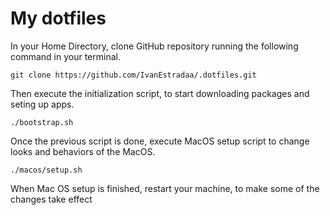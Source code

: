 # My dotfiles

In your Home Directory, clone GitHub repository running the following command in your terminal.
```
git clone https://github.com/IvanEstradaa/.dotfiles.git
```

Then execute the initialization script, to start downloading packages and seting up apps.
```
./bootstrap.sh
```

Once the previous script is done, execute MacOS setup script to change looks and behaviors of the MacOS.
```
./macos/setup.sh
``` 

When Mac OS setup is finished, restart your machine, to make some of the changes take effect
